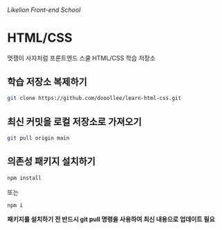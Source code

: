 ###### Likelion Front-end School

# HTML/CSS

멋쟁이 사자처럼 프론트엔드 스쿨 HTML/CSS 학습 저장소

## 학습 저장소 복제하기

```sh
git clone https://github.com/dooollee/learn-html-css.git
```

## 최신 커밋을 로컬 저장소로 가져오기

```sh
git pull origin main
```

## 의존성 패키지 설치하기

```sh
npm install
```

또는

```sh
npm i
```

**패키지를 설치하기 전 반드시 git pull 명령을 사용하여 최신 내용으로 업데이트 필요**
